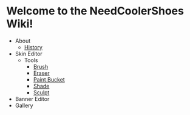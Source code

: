 <br>

# Welcome to the NeedCoolerShoes Wiki!

- About
    - [History](about/history.md)
- Skin Editor
    - Tools
        - [Brush](skin_editor/tools/brush.md)
        - [Eraser](skin_editor/tools/eraser.md)
        - [Paint Bucket](skin_editor/tools/paint_bucket.md)
        - [Shade](skin_editor/tools/shade.md)
        - [Sculpt](skin_editor/tools/sculpt.md)
- Banner Editor
- Gallery
